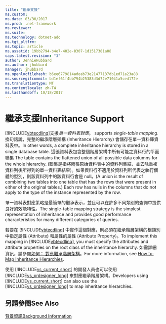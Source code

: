 ```yaml
---
title: "繼承支援"
ms.custom: 
ms.date: 03/30/2017
ms.prod: .net-framework
ms.reviewer: 
ms.suite: 
ms.technology: dotnet-ado
ms.tgt_pltfrm: 
ms.topic: article
ms.assetid: 19bb2794-b4e7-402e-8307-1d1517381a08
caps.latest.revision: "3"
author: JennieHubbard
ms.author: jhubbard
manager: jhubbard
ms.openlocfilehash: b6ee6779814adeab73e21477137db1ed71a23a88
ms.sourcegitcommit: bd1ef61f4bb794b25383d3d72e71041a5ced172e
ms.translationtype: MT
ms.contentlocale: zh-TW
ms.lasthandoff: 10/18/2017
---
```

# <a name="inheritance-support"></a><span data-ttu-id="4c224-102">繼承支援</span><span class="sxs-lookup"><span data-stu-id="4c224-102">Inheritance Support</span></span>
[!INCLUDE[vbtecdlinq](../../../../../../includes/vbtecdlinq-md.md)]<span data-ttu-id="4c224-103">支援*單一資料表對應*。</span><span class="sxs-lookup"><span data-stu-id="4c224-103"> supports *single-table mapping*.</span></span> <span data-ttu-id="4c224-104">換句話說，完整的繼承階層架構 (Inheritance Hierarchy) 會儲存在單一資料庫資料表中。</span><span class="sxs-lookup"><span data-stu-id="4c224-104">In other words, a complete inheritance hierarchy is stored in a single database table.</span></span> <span data-ttu-id="4c224-105">這張資料表包含整個階層架構中所有可能之資料行的平面聯集 </span><span class="sxs-lookup"><span data-stu-id="4c224-105">The table contains the flattened union of all possible data columns for the whole hierarchy.</span></span> <span data-ttu-id="4c224-106">(聯集是指將兩張原始資料表中的資料列集結，並去除重複資料列後所得到的單一資料表結果)。如果資料行不適用於資料列所代表之執行個體的型別，則該資料列中的該資料行會是 null。</span><span class="sxs-lookup"><span data-stu-id="4c224-106">(A union is the result of combining two tables into one table that has the rows that were present in either of the original tables.) Each row has nulls in the columns that do not apply to the type of the instance represented by the row.</span></span>  
  
 <span data-ttu-id="4c224-107">單一資料表對應策略是最簡單的繼承表示，並且可以在許多不同類別的查詢中提供良好的效能特性。</span><span class="sxs-lookup"><span data-stu-id="4c224-107">The single-table mapping strategy is the simplest representation of inheritance and provides good performance characteristics for many different categories of queries.</span></span>  
  
 <span data-ttu-id="4c224-108">若要在 [!INCLUDE[vbtecdlinq](../../../../../../includes/vbtecdlinq-md.md)] 中實作這個對應，則必須在繼承階層架構的根類別中指定屬性 (Attribute) 和屬性的屬性 (Attribute Property)。</span><span class="sxs-lookup"><span data-stu-id="4c224-108">To implement this mapping in [!INCLUDE[vbtecdlinq](../../../../../../includes/vbtecdlinq-md.md)], you must specify the attributes and attribute properties on the root class of the inheritance hierarchy.</span></span> <span data-ttu-id="4c224-109">如需詳細資訊，請參閱[如何： 對應繼承階層架構](../../../../../../docs/framework/data/adonet/sql/linq/how-to-map-inheritance-hierarchies.md)。</span><span class="sxs-lookup"><span data-stu-id="4c224-109">For more information, see [How to: Map Inheritance Hierarchies](../../../../../../docs/framework/data/adonet/sql/linq/how-to-map-inheritance-hierarchies.md).</span></span>  
  
 <span data-ttu-id="4c224-110">使用 [!INCLUDE[vs_current_short](../../../../../../includes/vs-current-short-md.md)] 的開發人員也可以使用 [!INCLUDE[vs_ordesigner_long](../../../../../../includes/vs-ordesigner-long-md.md)] 來對應繼承階層架構。</span><span class="sxs-lookup"><span data-stu-id="4c224-110">Developers using [!INCLUDE[vs_current_short](../../../../../../includes/vs-current-short-md.md)] can also use the [!INCLUDE[vs_ordesigner_long](../../../../../../includes/vs-ordesigner-long-md.md)] to map inheritance hierarchies.</span></span>  
  
## <a name="see-also"></a><span data-ttu-id="4c224-111">另請參閱</span><span class="sxs-lookup"><span data-stu-id="4c224-111">See Also</span></span>  
 [<span data-ttu-id="4c224-112">背景資訊</span><span class="sxs-lookup"><span data-stu-id="4c224-112">Background Information</span></span>](../../../../../../docs/framework/data/adonet/sql/linq/background-information.md)
